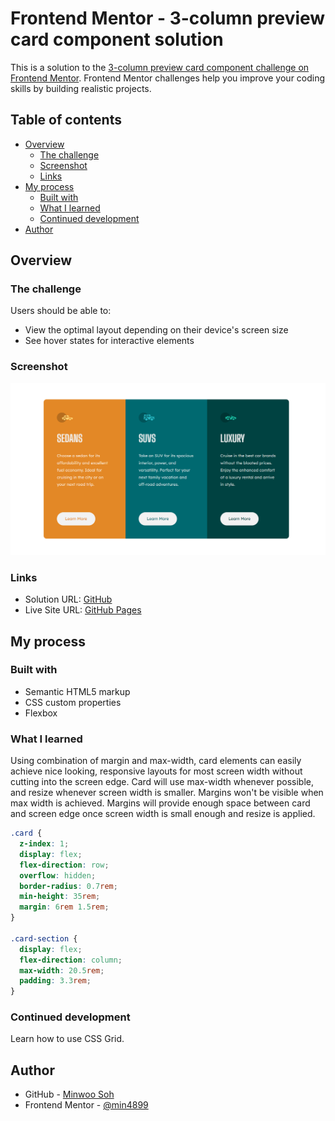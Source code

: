 # Frontend Mentor - 3-column preview card component solution

This is a solution to the [3-column preview card component challenge on Frontend Mentor](https://www.frontendmentor.io/challenges/3column-preview-card-component-pH92eAR2-). Frontend Mentor challenges help you improve your coding skills by building realistic projects. 

## Table of contents

- [Overview](#overview)
  - [The challenge](#the-challenge)
  - [Screenshot](#screenshot)
  - [Links](#links)
- [My process](#my-process)
  - [Built with](#built-with)
  - [What I learned](#what-i-learned)
  - [Continued development](#continued-development)
- [Author](#author)

## Overview

### The challenge

Users should be able to:

- View the optimal layout depending on their device's screen size
- See hover states for interactive elements

### Screenshot

![](./screenshot.png)

### Links

- Solution URL: [GitHub](https://github.com/min4899/Frontend-Mentor-3-Column-Preview-Card-Component)
- Live Site URL: [GitHub Pages](https://min4899.github.io/Frontend-Mentor-3-Column-Preview-Card-Component/)

## My process

### Built with

- Semantic HTML5 markup
- CSS custom properties
- Flexbox

### What I learned

Using combination of margin and max-width, card elements can easily achieve nice looking, responsive layouts for most screen width without cutting into the screen edge. Card will use max-width whenever possible, and resize whenever screen width is smaller. Margins won't be visible when max width is achieved. Margins will provide enough space between card and screen edge once screen width is small enough and resize is applied.

```css
.card {
  z-index: 1;
  display: flex;
  flex-direction: row;
  overflow: hidden;
  border-radius: 0.7rem;
  min-height: 35rem;
  margin: 6rem 1.5rem;
}

.card-section {
  display: flex;
  flex-direction: column;
  max-width: 20.5rem;
  padding: 3.3rem;
}
```

### Continued development

Learn how to use CSS Grid.

## Author

- GitHub - [Minwoo Soh](https://github.com/min4899)
- Frontend Mentor - [@min4899](https://www.frontendmentor.io/profile/min4899)